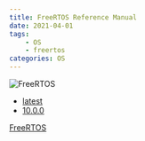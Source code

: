 ```yaml
---
title: FreeRTOS Reference Manual
date: 2021-04-01
tags:
	- OS
	- freertos
categories: OS
---
```


![FreeRTOS](/images/freertos_logo.jpg)

<!--more-->

* <a href="latest" target="manual">latest</a>
* <a href="FreeRTOS_Reference_Manual_V10.0.0.pdf" target="manual">10.0.0</a>

[FreeRTOS](https://freertos.org/)
